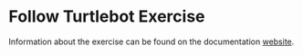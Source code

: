 # Follow Turtlebot Exercise

Information about the exercise can be found on the documentation [website](https://jderobot.github.io/RoboticsAcademy/exercises/Drones/follow_turtlebot).